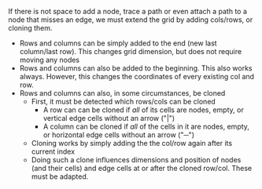 If there is not space to add a node, trace a path or even attach a path to a node that misses an edge, we must extend the grid by adding cols/rows, or cloning them.

- Rows and columns can be simply added to the end (new last column/last row). This changes grid dimension, but does not require moving any nodes
- Rows and columns can also be added to the beginning. This also works always. However, this changes the coordinates of every existing col and row.
- Rows and columns can also, in some circumstances, be cloned
  - First, it must be detected which rows/cols can be cloned
    - A row can can be cloned if _all_ of its cells are nodes, empty, or vertical edge cells without an arrow ("|")
    - A column can be cloned if _all_ of the cells in it are nodes, empty, or horizontal edge cells without an arrow ("─")
  - Cloning works by simply adding the the col/row again after its current index
  - Doing such a clone influences dimensions and position of nodes (and their cells) and edge cells at or after the cloned row/col. These must be adapted.